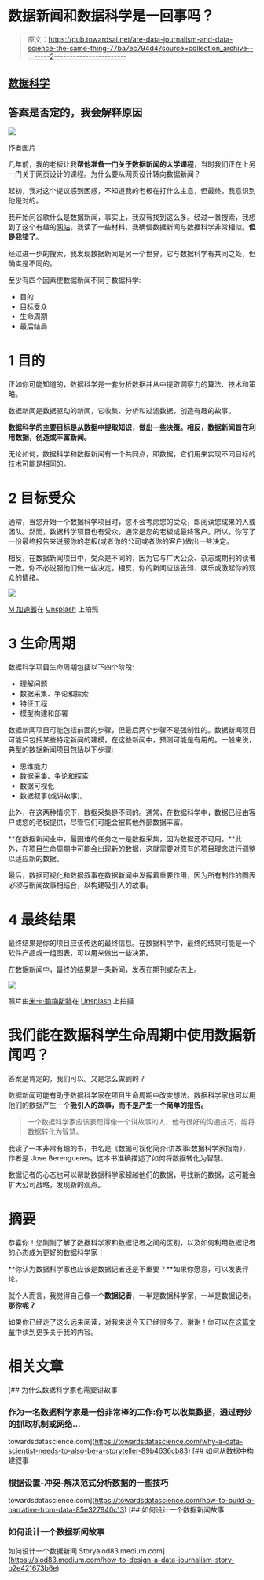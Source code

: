 # 数据新闻和数据科学是一回事吗？

> 原文：<https://pub.towardsai.net/are-data-journalism-and-data-science-the-same-thing-77ba7ec794d4?source=collection_archive---------2----------------------->

## [数据科学](https://towardsai.net/p/category/data-science)

## 答案是否定的，我会解释原因

![](img/4cb3c6c63952c8adf118258dc06b71ca.png)

作者图片

几年前，我的老板让我**帮他准备一门关于数据新闻的大学课程**，当时我们正在上另一门关于网页设计的课程。为什么要从网页设计转向数据新闻？

起初，我对这个提议感到困惑，不知道我的老板在打什么主意，但最终，我意识到他是对的。

我开始问谷歌什么是数据新闻，事实上，我没有找到这么多。经过一番搜索，我想到了这个有趣的[网站](https://datajournalism.com/)。我读了一些材料，我确信数据新闻与数据科学非常相似。**但是我错了**。

经过进一步的搜索，我发现数据新闻是另一个世界，它与数据科学有共同之处，但确实是不同的。

至少有四个因素使数据新闻不同于数据科学:

*   目的
*   目标受众
*   生命周期
*   最后结局

# 1 目的

正如你可能知道的，数据科学是一套分析数据并从中提取洞察力的算法、技术和策略。

数据新闻是数据驱动的新闻，它收集、分析和过滤数据，创造有趣的故事。

**数据科学的主要目标是从数据中提取知识，做出一些决策。相反，数据新闻旨在利用数据，创造或丰富新闻。**

无论如何，数据科学和数据新闻有一个共同点，即数据，它们用来实现不同目标的技术可能是相同的。

# 2 目标受众

通常，当您开始一个数据科学项目时，您不会考虑您的受众，即阅读您成果的人或团队。然而，数据科学项目也有受众，通常是您的老板或最终客户。所以，你写了一份最终报告来说服你的老板(或者你的公司或者你的客户)做出一些决定。

相反，在数据新闻项目中，受众是不同的，因为它与广大公众、杂志或期刊的读者一致。你不必说服他们做一些决定。相反，你的新闻应该告知、娱乐或激起你的观众的情绪。

![](img/a93a1bcbd520e34919e822ee91a766cd.png)

[M 加速器](https://unsplash.com/@m_accelerator?utm_source=medium&utm_medium=referral)在 [Unsplash](https://unsplash.com?utm_source=medium&utm_medium=referral) 上拍照

# 3 生命周期

数据科学项目生命周期包括以下四个阶段:

*   理解问题
*   数据采集、争论和探索
*   特征工程
*   模型构建和部署

数据新闻项目可能包括前面的步骤，但最后两个步骤不是强制性的。数据新闻项目可能只包括某些特定新闻的建模，在这些新闻中，预测可能是有用的。一般来说，典型的数据新闻项目包括以下步骤:

*   思维能力
*   数据采集、争论和探索
*   数据可视化
*   数据叙事(或讲故事)。

此外，在这两种情况下，数据采集是不同的。通常，在数据科学中，数据已经由客户或您的老板提供，尽管它们可能会被其他外部数据丰富。

**在数据新闻业中，最困难的任务之一是数据采集，因为数据还不可用。**此外，在项目生命周期中可能会出现新的数据，这就需要对原有的项目理念进行调整以适应新的数据。

最后，数据可视化和数据叙事在数据新闻中发挥着重要作用，因为所有制作的图表*必须*与新闻故事相结合，以构建吸引人的故事。

# 4 最终结果

最终结果是你的项目应该传达的最终信息。在数据科学中，最终的结果可能是一个软件产品或一组图表，可以用来做出一些决策。

在数据新闻中，最终的结果是一条新闻，发表在期刊或杂志上。

![](img/cfe4353b7448b76f63cfbc5997c186e8.png)

照片由[米卡·鲍梅斯特](https://unsplash.com/@mbaumi?utm_source=medium&utm_medium=referral)在 [Unsplash](https://unsplash.com?utm_source=medium&utm_medium=referral) 上拍摄

# 我们能在数据科学生命周期中使用数据新闻吗？

答案是肯定的，我们可以。又是怎么做到的？

数据新闻可能有助于数据科学家在项目生命周期中改变想法。数据科学家也可以用他们的数据产生一个**吸引人的故事，而不是产生一个简单的报告。**

> 一个数据科学家应该表现得像一个讲故事的人，他有很好的沟通技巧，能将数据转化为智慧。

我读了一本非常有趣的书，书名是《数据可视化简介:讲故事:数据科学家指南》，作者是 Jose Berengueres。这本书准确描述了如何将数据转化为智慧。

数据记者的心态也可以帮助数据科学家超越他们的数据，寻找新的数据，这可能会扩大公司战略，发现新的观点。

# 摘要

恭喜你！您刚刚了解了数据科学家和数据记者之间的区别，以及如何利用数据记者的心态成为更好的数据科学家！

**你认为数据科学家也应该是数据记者还是不重要？**如果你愿意，可以发表评论。

就个人而言，我觉得自己像一个**数据记者**，一半是数据科学家，一半是数据记者。**那你呢？**

如果你已经走了这么远来阅读，对我来说今天已经很多了。谢谢！你可以在[这篇文章](https://alod83.medium.com/which-topics-would-you-like-to-read-c68314dc6813)中读到更多关于我的内容。

# 相关文章

[](https://towardsdatascience.com/why-a-data-scientist-needs-to-also-be-a-storyteller-89b4636cb83) [## 为什么数据科学家也需要讲故事

### 作为一名数据科学家是一份非常棒的工作:你可以收集数据，通过奇妙的抓取机制或网络…

towardsdatascience.com](https://towardsdatascience.com/why-a-data-scientist-needs-to-also-be-a-storyteller-89b4636cb83) [](https://towardsdatascience.com/how-to-build-a-narrative-from-data-85e327940c13) [## 如何从数据中构建叙事

### 根据设置-冲突-解决范式分析数据的一些技巧

towardsdatascience.com](https://towardsdatascience.com/how-to-build-a-narrative-from-data-85e327940c13) [](https://alod83.medium.com/how-to-design-a-data-journalism-story-b2e421673b6e) [## 如何设计一个数据新闻故事

### 如何设计一个数据新闻故事

如何设计一个数据新闻 Storyalod83.medium.com](https://alod83.medium.com/how-to-design-a-data-journalism-story-b2e421673b6e)